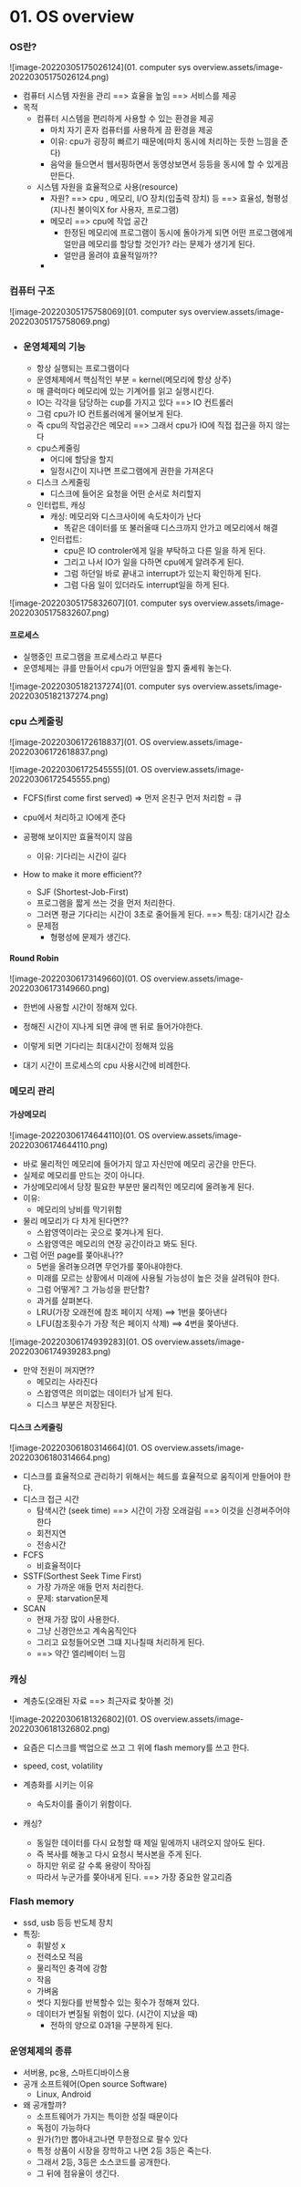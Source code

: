 # 01. OS overview

### OS란?

![image-20220305175026124](01. computer sys overview.assets/image-20220305175026124.png)

- 컴퓨터 시스템 자원을 관리 ==> 효율을 높임 ==> 서비스를 제공
- 목적
  - 컴퓨터 시스템을 편리하게 사용할 수 있는 환경을 제공
    - 마치 자기 혼자 컴퓨터를 사용하게 끔 환경을 제공
    - 이유: cpu가 굉장히 빠르기 때문에(마치 동시에 처리하는 듯한 느낌을 준다)
    - 음악을 들으면서 웹서핑하면서 동영상보면서 등등을 동시에 할 수 있게끔 만든다.
  - 시스템 자원을 효율적으로 사용(resource)
    - 자원? ==> cpu , 메모리, I/O 장치(입출력 장치) 등 
      			==> 효율성, 형평성(지나친 불이익X for 사용자, 프로그램)
    - 메모리 ==> cpu에 작업 공간
      - 한정된 메모리에 프로그램이 동시에 돌아가게 되면 어떤 프로그램에게 얼만큼 메모리를 할당할 것인가? 라는 문제가 생기게 된다.
      - 얼만큼 올려야 효율적일까??
    - 

### 컴퓨터 구조

![image-20220305175758069](01. computer sys overview.assets/image-20220305175758069.png)

- ### 운영체제의 기능
  
  - 항상 실행되는 프로그램이다
  - 운영체제에서 핵심적인 부분 = kernel(메모리에 항상 상주)
  - 매 클럭마다 메모리에 있는 기계어를 읽고 실행시킨다.
  - IO는 각각을 담당하는 cup를 가지고 있다 ==> IO 컨트롤러
  - 그럼 cpu가 IO 컨트롤러에게 물어보게 된다.
  - 즉 cpu의 작업공간은 메모리 ==> 그래서 cpu가 IO에 직접 접근을 하지 않는다
  - cpu스케줄링
    - 어디에 할당을 할지
    - 일정시간이 지나면 프로그램에게 권한을 가져온다
  - 디스크 스케줄링
    - 디스크에 들어온 요청을 어떤 순서로 처리할지
  - 인터럽트, 캐싱
    - 캐싱: 메모리와 디스크사이에 속도차이가 난다
      - 똑같은 데이터를 또 불러올때 디스크까지 안가고 메모리에서 해결
    - 인터럽트: 
      - cpu은 IO controler에게 일을 부탁하고 다른 일을 하게 된다.
      - 그리고 나서 IO가 일을 다하면 cpu에게 알려주게 된다.
      - 그럼 하던일 바로 끝내고 interrupt가 있는지 확인하게 된다.
      - 그럼 다음 일이 있더라도 interrupt일을 하게 된다.

![image-20220305175832607](01. computer sys overview.assets/image-20220305175832607.png)



#### 프로세스

- 실행중인 프로그램을 프로세스라고 부른다
- 운영체제는 큐를 만들어서 cpu가 어떤일을 할지 줄세워 놓는다.

![image-20220305182137274](01. computer sys overview.assets/image-20220305182137274.png)



### cpu 스케줄링

![image-20220306172618837](01. OS overview.assets/image-20220306172618837.png)

![image-20220306172545555](01. OS overview.assets/image-20220306172545555.png)

- FCFS(first come first served) => 먼저 온친구 먼저 처리함 = 큐
- cpu에서 처리하고 IO에게 준다
- 공평해 보이지만 효율적이지 않음
  - 이유: 기다리는 시간이 길다

- How to make it more efficient??
  - SJF (Shortest-Job-First)
  - 프로그램을 짧게 쓰는 것을 먼저 처리한다.
  - 그러면 평균 기다리는 시간이 3초로 줄어들게 된다. ==> 특징: 대기시간 감소
  - 문제점
    - 형평성에 문제가 생긴다. 



#### Round Robin

![image-20220306173149660](01. OS overview.assets/image-20220306173149660.png)

- 한번에 사용할 시간이 정해져 있다.
- 정해진 시간이 지나게 되면 큐에 맨 뒤로 들어가야한다.

- 이렇게 되면 기다리는 최대시간이 정해져 있음
- 대기 시간이 프로세스의 cpu 사용시간에 비례한다.



### 메모리 관리

#### 가상메모리

![image-20220306174644110](01. OS overview.assets/image-20220306174644110.png)

- 바로 물리적인 메모리에 들어가지 않고 자신만에 메모리 공간을 만든다.
- 실제로 메모리를 만드는 것이 아니다.
- 가상메모리에서 당장 필요한 부분만 물리적인 메모리에 올려놓게 된다.
- 이유: 
  - 메모리의 낭비를 막기위함
- 물리 메모리가 다 차게 된다면??
  - 스왑영역이라는 곳으로 쫒겨나게 된다.
  - 스왑영역은 메모리의 연장 공간이라고 봐도 된다.
- 그럼 어떤 page를 쫒아내나??
  - 5번을 올려놓으려면 무언가를 쫒아내야한다.
  - 미래를 모르는 상황에서 미래에 사용될 가능성이 높은 것을 살려둬야 한다.
  - 그럼 어떻게? 그 가능성을 판단함?
  - 과거를 살펴본다.
  - LRU(가장 오래전에 참조 페이지 삭제) ==> 1번을 쫒아낸다
  - LFU(참조횟수가 가장 적은 페이지 삭제) ==> 4번을 쫒아낸다.

![image-20220306174939283](01. OS overview.assets/image-20220306174939283.png)

- 만약 전원이 꺼지면??
  - 메모리는 사라진다
  - 스왑영역은 의미없는 데이터가 남게 된다.
  - 디스크 부분은 저장된다.



#### 디스크 스케줄링

![image-20220306180314664](01. OS overview.assets/image-20220306180314664.png)

- 디스크를 효율적으로 관리하기 위해서는 헤드를 효율적으로 움직이게 만들어야 한다.
- 디스크 접근 시간
  - 탐색시간 (seek time) ==> 시간이 가장 오래걸림 ==> 이것을 신경써주어야한다
  - 회전지연
  - 전송시간
- FCFS
  - 비효율적이다
- SSTF(Sorthest Seek Time First)
  - 가장 가까운 애들 먼저 처리한다. 
  - 문제: starvation문제
- SCAN
  - 현재 가장 많이 사용한다.
  - 그냥 신경안쓰고 계속움직인다
  - 그리고 요청들어오면 그떄 지나칠때 처리하게 된다.
  - ==> 약간 엘리베이터 느낌



### 캐싱

- 계층도(오래된 자료 ==> 최근자료 찾아볼 것)

![image-20220306181326802](01. OS overview.assets/image-20220306181326802.png)

- 요즘은 디스크를 백업으로 쓰고 그 위에 flash memory를 쓰고 한다.
- speed, cost, volatility
- 계층화를 시키는 이유
  - 속도차이를 줄이기 위함이다.

- 캐싱?
  - 동일한 데이터를 다시 요청할 때 제일 밑에까지 내려오지 않아도 된다.
  - 즉 복사를 해놓고 다시 요청시 복사본을 주게 된다.
  - 하지만 위로 갈 수록 용량이 작아짐
  - 따라서 누군가를 쫒아내게 된다. ==> 가장 중요한 알고리즘



### Flash memory

- ssd, usb 등등 반도체 장치
- 특징:
  - 휘발성 x
  - 전력소모 적음
  - 물리적인 충격에 강함
  - 작음
  - 가벼움
  - 썻다 지웠다를 반복할수 있는 횟수가 정해져 있다.
  - 데이터가 변질될 위험이 있다. (시간이 지났을 때)
    - 전하의 양으로 0과1을 구분하게 된다.



### 운영체제의 종류

- 서버용, pc용, 스마트디바이스용
- 공개 소프트웨어(Open source Software)
  - Linux, Android
- 왜 공개할까?
  - 소프트웨어가 가지는 특이한 성질 때문이다
  - 독점이 가능하다
  - 원가(?)만 뽑아내고나면 무한정으로 팔수 있다
  - 특정 상품이 시장을 장학하고 나면 2등 3등은 죽는다.
  - 그래서 2등, 3등은 소스코드를 공개한다.
  - 그 뒤에 점유율이 생긴다. 

